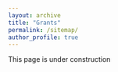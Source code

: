 ```yaml
---
layout: archive
title: "Grants"
permalink: /sitemap/
author_profile: true
---
```


This page is under construction
